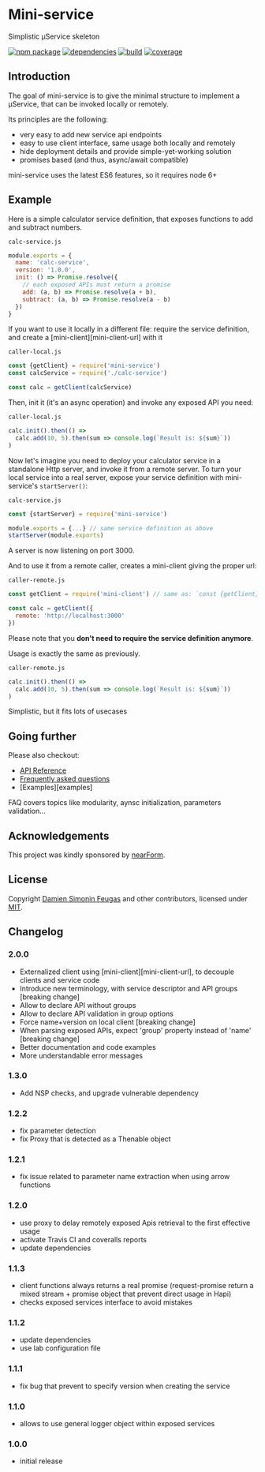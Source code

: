 # Mini-service

Simplistic µService skeleton

[![npm package][npm-image]][npm-url]
[![dependencies][david-image]][david-url]
[![build][travis-image]][travis-url]
[![coverage][coveralls-image]][coveralls-url]

## Introduction

The goal of mini-service is to give the minimal structure to implement a µService, that can be invoked locally or remotely.

Its principles are the following:
- very easy to add new service api endpoints
- easy to use client interface, same usage both locally and remotely
- hide deployment details and provide simple-yet-working solution
- promises based (and thus, async/await compatible)

mini-service uses the latest ES6 features, so it requires node 6+


## Example

Here is a simple calculator service definition, that exposes functions to add and subtract numbers.

`calc-service.js`
```javascript
module.exports = {
  name: 'calc-service',
  version: '1.0.0',
  init: () => Promise.resolve({
    // each exposed APIs must return a promise
    add: (a, b) => Promise.resolve(a + b),
    subtract: (a, b) => Promise.resolve(a - b)
  })
}
```

If you want to use it locally in a different file:
require the service definition, and create a [mini-client][mini-client-url] with it

`caller-local.js`
```javascript
const {getClient} = require('mini-service')
const calcService = require('./calc-service')

const calc = getClient(calcService)
```

Then, init it (it's an async operation) and invoke any exposed API you need:

`caller-local.js`
```javascript
calc.init().then(() =>
  calc.add(10, 5).then(sum => console.log(`Result is: ${sum}`))
)
```

Now let's imagine you need to deploy your calculator service in a standalone Http server, and invoke it from a remote server.
To turn your local service into a real server, expose your service definition with mini-service's `startServer()`:

`calc-service.js`
```javascript
const {startServer} = require('mini-service')

module.exports = {...} // same service definition as above
startServer(module.exports)
```
A server is now listening on port 3000.

And to use it from a remote caller, creates a mini-client giving the proper url:

`caller-remote.js`
```javascript
const getClient = require('mini-client') // same as: `const {getClient} = require('mini-service')`

const calc = getClient({
  remote: 'http://localhost:3000'
})
```
Please note that you **don't need to require the service definition anymore**.

Usage is exactly the same as previously.

`caller-remote.js`
```javascript
calc.init().then(() =>
  calc.add(10, 5).then(sum => console.log(`Result is: ${sum}`))
)
```

Simplistic, but it fits lots of usecases


## Going further

Please also checkout:
- [API Reference][api-reference-url]
- [Frequently asked questions][faq]
- [Examples][examples]

FAQ covers topics like modularity, aynsc initialization, parameters validation...

## Acknowledgements

This project was kindly sponsored by [nearForm][nearform].


## License

Copyright [Damien Simonin Feugas][feugy] and other contributors, licensed under [MIT](./LICENSE).


## Changelog

### 2.0.0
- Externalized client using [mini-client][mini-client-url], to decouple clients and service code
- Introduce new terminology, with service descriptor and API groups [breaking change]
- Allow to declare API without groups
- Allow to declare API validation in group options
- Force name+version on local client [breaking change]
- When parsing exposed APIs, expect 'group' property instead of 'name' [breaking change]
- Better documentation and code examples
- More understandable error messages

### 1.3.0
- Add NSP checks, and upgrade vulnerable dependency

### 1.2.2
- fix parameter detection
- fix Proxy that is detected as a Thenable object

### 1.2.1
- fix issue related to parameter name extraction when using arrow functions

### 1.2.0
- use proxy to delay remotely exposed Apis retrieval to the first effective usage
- activate Travis CI and coveralls reports
- update dependencies

### 1.1.3
- client functions always returns a real promise (request-promise return a mixed stream + promise object that prevent direct usage in Hapi)
- checks exposed services interface to avoid mistakes

### 1.1.2
- update dependencies
- use lab configuration file

### 1.1.1
- fix bug that prevent to specify version when creating the service

### 1.1.0
- allows to use general logger object within exposed services

### 1.0.0
- initial release

[nearform]: http://nearform.com
[feugy]: https://github.com/feugy
[david-image]: https://img.shields.io/david/feugy/mini-service.svg
[david-url]: https://david-dm.org/feugy/mini-service
[npm-image]: https://img.shields.io/npm/v/mini-service.svg
[npm-url]: https://npmjs.org/package/mini-service
[travis-image]: https://api.travis-ci.org/feugy/mini-service.svg
[travis-url]: https://travis-ci.org/feugy/mini-service
[coveralls-image]: https://img.shields.io/coveralls/feugy/mini-service/master.svg
[coveralls-url]: https://coveralls.io/r/feugy/mini-service?branch=master
[api-reference-url]: https://feugy.github.io/mini-service/
[faq]: https://minigithub.com/feugy/mini-service/tree/master/FAQ.md
[example]: https://github.com/feugy/mini-service/tree/master/examples
[mini-client]: https://feugy.github.io/mini-client/
